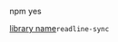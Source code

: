 npm 
yes

[library name](https://www.npmjs.com/package/readline-sync?activeTab=readme)`readline-sync`
